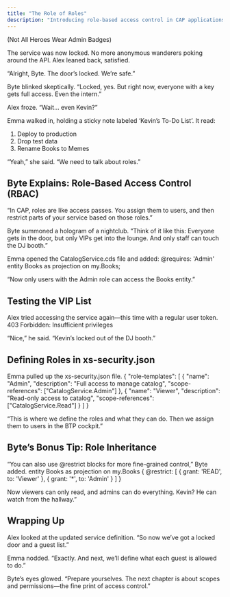 ```yaml
---
title: "The Role of Roles"
description: "Introducing role-based access control in CAP applications."
---
```

(Not All Heroes Wear Admin Badges)

The service was now locked. No more anonymous wanderers poking around the API. Alex leaned back, satisfied.

“Alright, Byte. The door’s locked. We’re safe.”

Byte blinked skeptically.
“Locked, yes. But right now, everyone with a key gets full access. Even the intern.”

Alex froze.
“Wait… even Kevin?”

Emma walked in, holding a sticky note labeled ‘Kevin’s To-Do List’. It read:
1. Deploy to production
2. Drop test data
3. Rename Books to Memes

“Yeah,” she said. “We need to talk about roles.”

## Byte Explains: Role-Based Access Control (RBAC)

“In CAP, roles are like access passes. You assign them to users, and then restrict parts of your service based on those roles.”

Byte summoned a hologram of a nightclub.
“Think of it like this: Everyone gets in the door, but only VIPs get into the lounge. And only staff can touch the DJ booth.”

Emma opened the CatalogService.cds file and added:
@requires: 'Admin'
entity Books as projection on my.Books;

“Now only users with the Admin role can access the Books entity.”

## Testing the VIP List

Alex tried accessing the service again—this time with a regular user token.
403 Forbidden: Insufficient privileges

“Nice,” he said. “Kevin’s locked out of the DJ booth.”

## Defining Roles in xs-security.json

Emma pulled up the xs-security.json file.
{
  "role-templates": [
    {
      "name": "Admin",
      "description": "Full access to manage catalog",
      "scope-references": ["CatalogService.Admin"]
    },
    {
      "name": "Viewer",
      "description": "Read-only access to catalog",
      "scope-references": ["CatalogService.Read"]
    }
  ]
}

“This is where we define the roles and what they can do. Then we assign them to users in the BTP cockpit.”

## Byte’s Bonus Tip: Role Inheritance

“You can also use @restrict blocks for more fine-grained control,” Byte added.
entity Books as projection on my.Books {
  @restrict: [
    { grant: 'READ', to: 'Viewer' },
    { grant: '*', to: 'Admin' }
  ]
}

Now viewers can only read, and admins can do everything. Kevin? He can watch from the hallway.”

## Wrapping Up

Alex looked at the updated service definition.
“So now we’ve got a locked door and a guest list.”

Emma nodded.
“Exactly. And next, we’ll define what each guest is allowed to do.”

Byte’s eyes glowed.
“Prepare yourselves. The next chapter is about scopes and permissions—the fine print of access control.”
